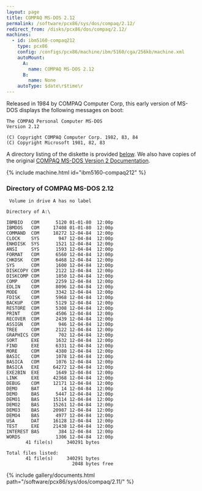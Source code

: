 ```yaml
---
layout: page
title: COMPAQ MS-DOS 2.12
permalink: /software/pcx86/sys/dos/compaq/2.12/
redirect_from: /disks/pcx86/dos/compaq/2.12/
machines:
  - id: ibm5160-compaq212
    type: pcx86
    config: /configs/pcx86/machine/ibm/5160/cga/256kb/machine.xml
    autoMount:
      A:
        name: COMPAQ MS-DOS 2.12
      B:
        name: None
    autoType: $date\r$time\r
---
```


Released in 1984 by COMPAQ Computer Corp, this early version of MS-DOS displays the following messages on boot:

	The COMPAQ Personal Computer MS-DOS
	Version 2.12
	
	(C) Copyright COMPAQ Computer Corp. 1982, 83, 84
	(C) Copyright Microsoft 1981, 82, 83

A directory listing of the diskette is provided [below](#directory-of-compaq-ms-dos-212).
We also have copies of the original [COMPAQ MS-DOS Version 2 Documentation](#documents).

{% include machine.html id="ibm5160-compaq212" %}

### Directory of COMPAQ MS-DOS 2.12

	 Volume in drive A has no label

	Directory of A:\

	IBMBIO   COM      5120 01-01-80  12:00p
	IBMDOS   COM     17408 01-01-80  12:00p
	COMMAND  COM     18272 12-04-84  12:00p
	CLOCK    SYS       947 12-04-84  12:00p
	ENHDISK  SYS      1521 12-04-84  12:00p
	ANSI     SYS      1593 12-04-84  12:00p
	FORMAT   COM      6560 12-04-84  12:00p
	CHKDSK   COM      6468 12-04-84  12:00p
	SYS      COM      1600 12-04-84  12:00p
	DISKCOPY COM      2122 12-04-84  12:00p
	DISKCOMP COM      1850 12-04-84  12:00p
	COMP     COM      2259 12-04-84  12:00p
	EDLIN    COM      8096 12-04-84  12:00p
	MODE     COM      3342 12-04-84  12:00p
	FDISK    COM      5968 12-04-84  12:00p
	BACKUP   COM      5129 12-04-84  12:00p
	RESTORE  COM      5308 12-04-84  12:00p
	PRINT    COM      4506 12-04-84  12:00p
	RECOVER  COM      2439 12-04-84  12:00p
	ASSIGN   COM       946 12-04-84  12:00p
	TREE     COM      2122 12-04-84  12:00p
	GRAPHICS COM       702 12-04-84  12:00p
	SORT     EXE      1632 12-04-84  12:00p
	FIND     EXE      6331 12-04-84  12:00p
	MORE     COM      4380 12-04-84  12:00p
	BASIC    COM      1078 12-04-84  12:00p
	BASICA   COM      1076 12-04-84  12:00p
	BASICA   EXE     64272 12-04-84  12:00p
	EXE2BIN  EXE      1649 12-04-84  12:00p
	LINK     EXE     42368 12-04-84  12:00p
	DEBUG    COM     12171 12-04-84  12:00p
	DEMO     BAT        14 12-04-84  12:00p
	DEMO     BAS      5447 12-04-84  12:00p
	DEMO1    BAS     15114 12-04-84  12:00p
	DEMO2    BAS     15261 12-04-84  12:00p
	DEMO3    BAS     20987 12-04-84  12:00p
	DEMO4    BAS      4977 12-04-84  12:00p
	USA      DAT     16128 12-04-84  12:00p
	TEST     EXE     21438 12-04-84  12:00p
	INTEREST BAS       384 12-04-84  12:00p
	WORDS             1306 12-04-84  12:00p
	       41 file(s)     340291 bytes

	Total files listed:
	       41 file(s)     340291 bytes
	                        2048 bytes free

{% include gallery/documents.html path="/software/pcx86/sys/dos/compaq/2.11/" %}
